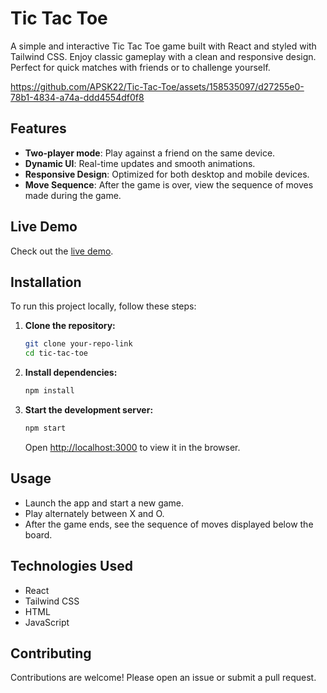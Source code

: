 # Tic Tac Toe

A simple and interactive Tic Tac Toe game built with React and styled with Tailwind CSS. Enjoy classic gameplay with a clean and responsive design. Perfect for quick matches with friends or to challenge yourself.


https://github.com/APSK22/Tic-Tac-Toe/assets/158535097/d27255e0-78b1-4834-a74a-ddd4554df0f8



## Features

- **Two-player mode**: Play against a friend on the same device.
- **Dynamic UI**: Real-time updates and smooth animations.
- **Responsive Design**: Optimized for both desktop and mobile devices.
- **Move Sequence**: After the game is over, view the sequence of moves made during the game.

## Live Demo

Check out the [live demo](https://tic-tac-toe-mz6k.vercel.app/).

## Installation

To run this project locally, follow these steps:

1. **Clone the repository:**

    ```bash
    git clone your-repo-link
    cd tic-tac-toe
    ```

2. **Install dependencies:**

    ```bash
    npm install
    ```

3. **Start the development server:**

    ```bash
    npm start
    ```

    Open [http://localhost:3000](http://localhost:3000) to view it in the browser.

## Usage

- Launch the app and start a new game.
- Play alternately between X and O.
- After the game ends, see the sequence of moves displayed below the board.

## Technologies Used

- React
- Tailwind CSS
- HTML
- JavaScript

## Contributing

Contributions are welcome! Please open an issue or submit a pull request.
